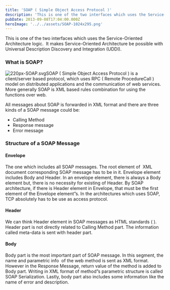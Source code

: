 ```yaml
---
title: 'SOAP ( Simple Object Access Protocol )'
description: 'This is one of the two interfaces which uses the Service-Oriented Architecture logic.  It makes Service-Oriented Architecture be possible with Universal Description Discovery and Integration (UDDI).'
pubDate: 2013-09-08T17:04:00.000Z
heroImage: '../../assets/SOAP-1024x295.png'
---
```


This is one of the two interfaces which uses the Service-Oriented Architecture logic.  It makes Service-Oriented Architecture be possible with Universal Description Discovery and Integration (UDDI).

### What is SOAP?

![220px-SOAP.svg](http://www.burhanayan.com/wp-content/uploads/2013/09/220px-SOAP.svg_.png)SOAP ( Simple Object Access Protocol ) is a client/server based protocol, which uses RPC ( Remote ProcedureCall ) model on distributed applications and the communication of web services. More generally SOAP is XML based rules combination for using the functions over web.

All messages about SOAP is forwarded in XML format and there are three kinds of a SOAP message could be:

*   Calling Method
*   Response message
*   Error message

### Structure of a SOAP Message

#### Envelope

The one which includes all SOAP messages. The root element of  XML document corresponding SOAP message has to be in it. Envelope element includes Body and Header. In an envelope element, there is always a Body element but, there is no necessity for existing of Header. By SOAP architecture, if there is Header element in Envelope, that must be the first element of the Envelope element”s. In the architectures which uses SOAP, TCP absolutely has to be use as access protocol.

#### Header

We can think Header element in SOAP messages as HTML standards ( <Head></Head> ). Header part is not directly related to Calling Method part. The information called meta-data is sent with header part.

#### Body

Body part is the most important part of SOAP message. In this segment, the name and parametric info  of the web method is sent as XML format. However in the Response Message, return value of the method is added to Body part. Writing in XML format of method”s parametric structure is called SOAP Serialization. Lastly, body part also includes some information like the name of error and description.
